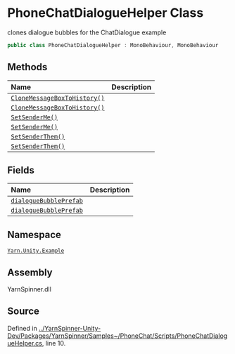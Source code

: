 # PhoneChatDialogueHelper Class

clones dialogue bubbles for the ChatDialogue example


```csharp
public class PhoneChatDialogueHelper : MonoBehaviour, MonoBehaviour
```



## Methods
|Name|Description|
|:---|:---|
|[`CloneMessageBoxToHistory()`](/api/csharp/yarn.unity.example/phonechatdialoguehelper.clonemessageboxtohistory.md)||
|[`CloneMessageBoxToHistory()`](/api/csharp/yarn.unity.example/phonechatdialoguehelper.clonemessageboxtohistory.md)||
|[`SetSenderMe()`](/api/csharp/yarn.unity.example/phonechatdialoguehelper.setsenderme.md)||
|[`SetSenderMe()`](/api/csharp/yarn.unity.example/phonechatdialoguehelper.setsenderme.md)||
|[`SetSenderThem()`](/api/csharp/yarn.unity.example/phonechatdialoguehelper.setsenderthem.md)||
|[`SetSenderThem()`](/api/csharp/yarn.unity.example/phonechatdialoguehelper.setsenderthem.md)||
## Fields
|Name|Description|
|:---|:---|
|[`dialogueBubblePrefab`](/api/csharp/yarn.unity.example/phonechatdialoguehelper.dialoguebubbleprefab.md)||
|[`dialogueBubblePrefab`](/api/csharp/yarn.unity.example/phonechatdialoguehelper.dialoguebubbleprefab.md)||
## Namespace
[`Yarn.Unity.Example`](/api/csharp/yarn.unity.example/README.md)

## Assembly
YarnSpinner.dll

## Source
Defined in [../YarnSpinner-Unity-Dev/Packages/YarnSpinner/Samples~/PhoneChat/Scripts/PhoneChatDialogueHelper.cs](https://github.com/YarnSpinnerTool/YarnSpinner-Unity//blob/develop/Samples~/PhoneChat/Scripts/PhoneChatDialogueHelper.cs#L10), line 10.
